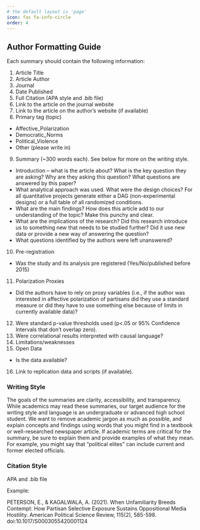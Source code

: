 ```yaml
---
# the default layout is 'page'
icon: fas fa-info-circle
order: 4
---
```


## Author Formatting Guide

Each summary should contain the following information: 

1. Article Title
2. Article Author
3. Journal
4. Date Published
5. Full Citation (APA style and .bib file) 
6. Link to the article on the journal website
7. Link to the article on the author’s website (if available)
8. Primary tag (topic)
  - Affective_Polarization
  - Democratic_Norms
  - Political_Violence
  - Other (please write in)
9. Summary (~300 words each). See below for more on the writing style. 
  - Introduction – what is the article about? What is the key question they are asking? Why are they asking this question? What questions are answered by this paper?
  - What analytical approach was used.  What were the design choices?  For all quantitative projects generate either a DAG (non-experimental designs) or a full table of all randomized conditions.
  - What are the main findings? How does this article add to our understanding of the topic? Make this punchy and clear. 
  - What are the implications of the research? Did this research introduce us to something new that needs to be studied further? Did it use new data or provide a new way of answering the question?
  - What questions identified by the authors were left unanswered? 
10. Pre-registration 
  - Was the study and its analysis pre registered (Yes/No/published before 2015)
11. Polarization Proxies
  - Did the authors have to rely on proxy variables (i.e., if the author was interested in affective polarization of partisans did they use a standard measure or did they have to use something else because of limits in currently available data)? 
12. Were standard p-value thresholds used (p<.05 or 95% Confidence Intervals that don’t overlap zero). 
13. Were correlational results interpreted with causal language? 
14. Limitations/weaknesses 
15. Open Data
  - Is the data available? 
16. Link to replication data and scripts (if available). 

### Writing Style 

The goals of the summaries are clarity, accessibility, and transparency. While academics may read these summaries, our target audience for the writing style and language is an undergraduate or advanced high school student. We want to remove academic jargon as much as possible, and explain concepts and findings using words that you might find in a textbook or well-researched newspaper article. If academic terms are critical for the summary, be sure to explain them and provide examples of what they mean. For example, you might say that “political elites” can include current and former elected officials. 

### Citation Style 

APA and .bib file

Example: 

PETERSON, E., & KAGALWALA, A. (2021). When Unfamiliarity Breeds Contempt: How Partisan Selective Exposure Sustains Oppositional Media Hostility. American Political Science Review, 115(2), 585-598. doi:10.1017/S0003055420001124